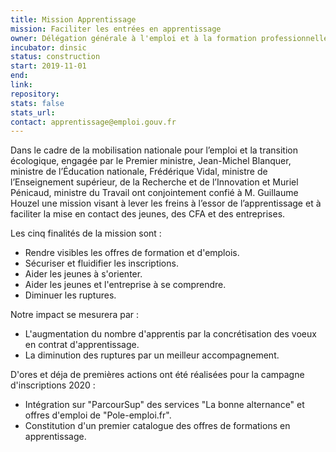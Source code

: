 ```yaml
---
title: Mission Apprentissage
mission: Faciliter les entrées en apprentissage
owner: Délégation générale à l'emploi et à la formation professionnelle (DGEFP)
incubator: dinsic
status: construction
start: 2019-11-01
end:
link:
repository:
stats: false
stats_url:
contact: apprentissage@emploi.gouv.fr
---
```


Dans le cadre de la mobilisation nationale pour l’emploi et la transition écologique, engagée par le Premier ministre, Jean-Michel Blanquer, ministre de l’Éducation nationale, Frédérique Vidal, ministre de l’Enseignement supérieur, de la Recherche et de l’Innovation et Muriel Pénicaud, ministre du Travail ont conjointement confié à M. Guillaume Houzel une mission visant à lever les freins à l’essor de l’apprentissage et à faciliter la mise en contact des jeunes, des CFA et des entreprises.

Les cinq finalités de la mission sont :

- Rendre visibles les offres de formation et d'emplois.
- Sécuriser et fluidifier les inscriptions.
- Aider les jeunes à s'orienter.
- Aider les jeunes et l'entreprise à se comprendre.
- Diminuer les ruptures.

Notre impact se mesurera par : 

- L'augmentation du nombre d'apprentis par la concrétisation des voeux en contrat d'apprentissage.
- La diminution des ruptures par un meilleur accompagnement.

D'ores et déja de premières actions ont été réalisées pour la campagne d'inscriptions 2020 : 

- Intégration sur "ParcourSup" des services "La bonne alternance" et offres d'emploi de "Pole-emploi.fr".
- Constitution d'un premier catalogue des offres de formations en apprentissage.
